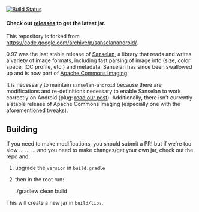 [![Build Status](https://travis-ci.org/fulcrumapp/sanselan-android.svg?branch=master)](https://travis-ci.org/fulcrumapp/sanselan-android)

#### Check out [releases](https://github.com/fulcrumapp/sanselan-android/releases) to get the latest jar.

This repository is forked from https://code.google.com/archive/p/sanselanandroid/.

0.97 was the last stable release of [Sanselan](https://commons.apache.org/proper/commons-imaging/download_sanselan.cgi), a library that reads and writes a variety of image formats, including fast parsing of image info (size, color space, ICC profile, etc.) and metadata. Sanselan has since been swallowed up and is now part of [Apache Commons Imaging](https://commons.apache.org/proper/commons-imaging/).

It is necessary to maintain `sanselan-android` because there are modifications and re-definitions necessary to enable Sanselan to work correctly on Android (plug: [read our post](http://www.fulcrumapp.com/blog/adding-photo-quality-settings-on-android/)). Additionally, there isn't currently a stable release of Apache Commons Imaging (especially one with the aforementioned tweaks).

## Building

If you need to make modifications, you should submit a PR! but if we're too slow ... ... ... and you need to make changes/get your own jar, check out the repo and:

1) upgrade the `version` in `build.gradle`

2) then in the root run:

    ./gradlew clean build

This will create a new jar in `build/libs`.

